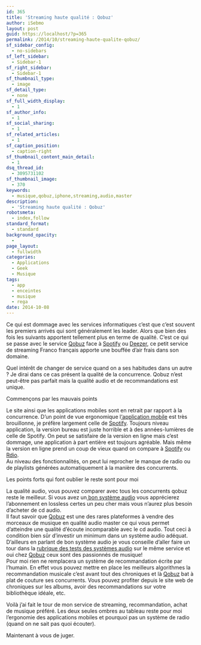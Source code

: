```yaml
---
id: 365
title: 'Streaming haute qualité : Qobuz'
author: iSebmo
layout: post
guid: https://localhost/?p=365
permalink: /2014/10/streaming-haute-qualite-qobuz/
sf_sidebar_config:
  - no-sidebars
sf_left_sidebar:
  - Sidebar-1
sf_right_sidebar:
  - Sidebar-1
sf_thumbnail_type:
  - image
sf_detail_type:
  - none
sf_full_width_display:
  - 1
sf_author_info:
  - 1
sf_social_sharing:
  - 1
sf_related_articles:
  - 1
sf_caption_position:
  - caption-right
sf_thumbnail_content_main_detail:
  - 1
dsq_thread_id:
  - 3095731102
sf_thumbnail_image:
  - 370
keywords:
  - musique,qobuz,iphone,streaming,audio,master
description:
  - 'Streaming haute qualité : Qobuz'
robotsmeta:
  - index,follow
standard_format:
  - standard
background_opacity:
  - 
page_layout:
  - fullwidth
categories:
  - Applications
  - Geek
  - Musique
tags:
  - app
  - enceintes
  - musique
  - rega
date: 2014-10-08
---
```

Ce qui est dommage avec les services informatiques c&rsquo;est que c&rsquo;est souvent les premiers arrivés qui sont généralement les leader. Alors que bien des fois les suivants apportent tellement plus en terme de qualité. C&rsquo;est ce qui se passe avec le service [Qobuz][1] face à [Spotify][2] ou [Deezer][3], ce petit service de streaming Franco français apporte une bouffée d&rsquo;air frais dans son domaine.

Quel intérêt de changer de service quand on a ses habitudes dans un autre ? Je dirai dans ce cas présent la qualité de la concurrence. Qobuz n&rsquo;est peut-être pas parfait mais la qualité audio et de recommandations est unique.

<p class="impact-text">
  Commençons par les mauvais points
</p>

Le site ainsi que les applications mobiles sont en retrait par rapport à la concurrence. D&rsquo;un point de vue ergonomique l[&lsquo;application mobile][4] est très brouillonne, je préfère largement celle de [Spotify][2]. Toujours niveau application, la version bureau est juste horrible et à des années-lumières de celle de Spotify. On peut se satisfaire de la version en ligne mais c&rsquo;est dommage, une application à part entière est toujours agréable. Mais même la version en ligne prend un coup de vieux quand on compare à [Spotify][2] ou [Rdio][5].  
Au niveau des fonctionnalités, on peut lui reprocher le manque de radio ou de playlists générées automatiquement à la manière des concurrents.

<p class="impact-text">
  Les points forts qui font oublier le reste sont pour moi
</p>

La qualité audio, vous pouvez comparer avec tous les concurrents qobuz reste le meilleur. Si vous avez un[ bon système audio][6] vous apprécierez l&rsquo;abonnement en lossless certes un peu cher mais vous n&rsquo;aurez plus besoin d&rsquo;acheter de cd audio.  
Il faut savoir que [Qobuz][1] est une des rares plateformes à vendre des morceaux de musique en qualité audio master ce qui vous permet d&rsquo;atteindre une qualité d&rsquo;écoute incomparable avec le cd audio. Tout ceci à condition bien sûr d&rsquo;investir un minimum dans un système audio adéquat. D&rsquo;ailleurs en parlant de bon système audio je vous conseille d&rsquo;aller faire un tour dans la [rubrique des tests des systèmes audio][7] sur le même service et oui chez [Qobuz][1] ceux sont des passionnés de musique!  
Pour moi rien ne remplacera un système de recommandation écrite par l&rsquo;humain. En effet vous pouvez mettre en place les meilleurs algorithmes la recommandation musicale c&rsquo;est avant tout des chroniques et là [Qobuz][1] bat à plat de couture ses concurrents. Vous pouvez profiter depuis le site web de chroniques sur les albums, avoir des recommandations sur votre bibliothèque idéale, etc.

Voilà j&rsquo;ai fait le tour de mon service de streaming, recommandation, achat de musique préféré. Les deux seules ombres au tableau reste pour moi l&rsquo;ergonomie des applications mobiles et pourquoi pas un système de radio (quand on ne sait pas quoi écouter).

Maintenant à vous de juger.

 [1]: https://qobuz.com
 [2]: https://spotify.com
 [3]: https://deezer.com
 [4]: https://itunes.apple.com/fr/app/qobuz/id395923901?mt=8
 [5]: https://rdio.com
 [6]: https://localhost/2014/01/rega-et-enceintes-elipson/ "Rega et enceintes elipson"
 [7]: https://www.qobuz.com/fr-fr/info/-MAGAZINE-HIFI297